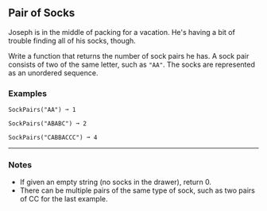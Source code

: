 ## Pair of Socks

Joseph is in the middle of packing for a vacation. He's having a bit of trouble finding all of his socks, though.

Write a function that returns the number of sock pairs he has. A sock pair consists of two of the same letter, such as `"AA"`. The socks are represented as an unordered sequence.

### Examples

```text
SockPairs("AA") ➞ 1

SockPairs("ABABC") ➞ 2

SockPairs("CABBACCC") ➞ 4
```

---

### Notes

- If given an empty string (no socks in the drawer), return 0.
- There can be multiple pairs of the same type of sock, such as two pairs of CC for the last example.
